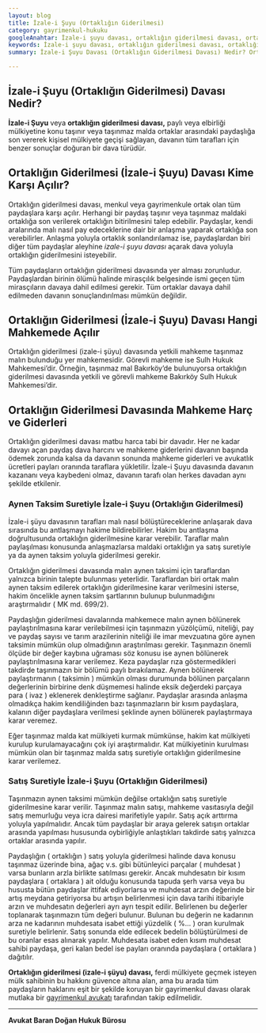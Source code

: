 ```yaml
---
layout: blog
title: İzale-i Şuyu (Ortaklığın Giderilmesi)
category: gayrimenkul-hukuku
googleAnahtar: İzale-i şuyu davası, ortaklığın giderilmesi davası, ortaklığın satış veya aynen taksim suretiyle giderilmesi gayrimenkul avukatı, bakırköy avukat, istanbul avukat, hukuk bürosu
keywords: İzale-i şuyu davası, ortaklığın giderilmesi davası, ortaklığın satış veya aynen taksim suretiyle giderilmesi gayrimenkul avukatı, bakırköy avukat, ataköy avukat, istanbul avukat, hukuk bürosu
summary: İzale-i Şuyu Davası (Ortaklığın Giderilmesi Davası) Nedir? Ortaklığın Giderilmesi Davası Kime Karşı Açılır? Yetkili ve Görevli Mahkeme, İzale-i Şuyu Davası Mahkeme Harç ve Giderleri, Aynen Taksim ve Satış Suretiyle İzale-i Şuyu

---
```



## İzale-i Şuyu (Ortaklığın Giderilmesi) Davası Nedir?

**İzale-i  Şuyu** veya **ortaklığın giderilmesi davası,** paylı veya elbirliği mülkiyetine konu taşınır veya taşınmaz malda ortaklar arasındaki paydaşlığa son vererek kişisel mülkiyete geçişi sağlayan,  davanın tüm tarafları için benzer sonuçlar doğuran bir dava türüdür.

## Ortaklığın Giderilmesi (İzale-i Şuyu) Davası Kime Karşı Açılır?

Ortaklığın giderilmesi davası,  menkul veya gayrimenkule ortak olan tüm paydaşlara karşı açılır. Herhangi bir paydaş taşınır veya taşınmaz maldaki ortaklığa son verilerek ortaklığın bitirilmesini talep edebilir. Paydaşlar, kendi aralarında malı nasıl pay edeceklerine dair bir anlaşma yaparak ortaklığa son verebilirler.  Anlaşma yoluyla ortaklık sonlandırılamaz ise, paydaşlardan biri diğer tüm paydaşlar aleyhine *izale-i şuyu davası* açarak dava yoluyla ortaklığın giderilmesini isteyebilir.

Tüm paydaşların ortaklığın giderilmesi davasında yer alması zorunludur. Paydaşlardan birinin ölümü halinde mirasçılık belgesinde ismi geçen tüm mirasçıların davaya dahil edilmesi gerekir.  Tüm ortaklar davaya dahil edilmeden davanın sonuçlandırılması mümkün değildir.

## Ortaklığın Giderilmesi (İzale-i Şuyu) Davası Hangi Mahkemede Açılır

Ortaklığın giderilmesi (izale-i şüyu) davasında yetkili mahkeme taşınmaz malın bulunduğu yer mahkemesidir. Görevli mahkeme ise Sulh Hukuk Mahkemesi’dir. Örneğin, taşınmaz mal Bakırköy’de bulunuyorsa ortaklığın giderilmesi davasında yetkili ve görevli mahkeme Bakırköy Sulh Hukuk Mahkemesi’dir.

## Ortaklığın Giderilmesi Davasında Mahkeme Harç  ve Giderleri

Ortaklığın giderilmesi davası matbu harca tabi bir davadır.  Her ne kadar davayı açan paydaş dava harcını ve mahkeme giderlerini davanın başında ödemek zorunda kalsa da davanın sonunda mahkeme giderleri ve avukatlık ücretleri payları oranında taraflara yükletilir. İzale-i Şuyu davasında davanın kazananı veya kaybedeni olmaz, davanın tarafı olan herkes davadan aynı şekilde etkilenir.

### Aynen Taksim  Suretiyle İzale-i Şuyu (Ortaklığın Giderilmesi)

İzale-i şüyu davasının tarafları malı nasıl bölüştüreceklerine anlaşarak dava sırasında bu antlaşmayı hakime bildirebilirler. Hakim bu antlaşma doğrultusunda ortaklığın giderilmesine karar verebilir. Taraflar malın paylaşılması konusunda anlaşmazlarsa maldaki ortaklığın ya satış suretiyle ya da aynen taksim yoluyla giderilmesi gerekir.

Ortaklığın giderilmesi davasında malın aynen taksimi için taraflardan yalnızca birinin talepte bulunması yeterlidir. Taraflardan biri ortak malın aynen taksim edilerek ortaklığın giderilmesine karar verilmesini isterse, hakim öncelikle aynen taksim şartlarının bulunup bulunmadığını araştırmalıdır ( MK md. 699/2).

Paydaşlığın giderilmesi davalarında mahkemece malın aynen bölünerek paylaştırılmasına karar verilebilmesi için taşınmazın yüzölçümü, niteliği, pay ve paydaş sayısı ve tarım arazilerinin niteliği ile imar mevzuatına göre aynen taksimin mümkün olup olmadığının araştırılması gerekir. Taşınmazın önemli ölçüde bir değer kaybına uğraması söz konusu ise aynen bölünerek paylaştırılmasına karar verilemez. Keza paydaşlar rıza göstermedikleri takdirde taşınmazın bir bölümü paylı bırakılamaz.
Aynen bölünerek paylaştırmanın ( taksimin ) mümkün olması durumunda bölünen parçaların değerlerinin birbirine denk düşmemesi halinde eksik değerdeki parçaya para ( ivaz ) eklenerek denkleştirme sağlanır. Paydaşlar arasında anlaşma olmadıkça hakim kendiliğinden bazı taşınmazların bir kısım paydaşlara, kalanın diğer paydaşlara verilmesi şeklinde aynen bölünerek paylaştırmaya karar veremez.

Eğer taşınmaz malda kat mülkiyeti kurmak mümkünse, hakim kat mülkiyeti kurulup kurulamayacağını çok iyi araştırmalıdır. Kat mülkiyetinin kurulması mümkün olan bir taşınmaz malda satış suretiyle ortaklığın giderilmesine karar verilemez.

### Satış Suretiyle İzale-i Şuyu (Ortaklığın Giderilmesi)

Taşınmazın aynen taksimi mümkün değilse ortaklığın satış suretiyle giderilmesine karar verilir. Taşınmaz malın satışı, mahkeme vasıtasıyla değil satış memurluğu veya icra dairesi marifetiyle yapılır. Satış açık arttırma yoluyla yapılmalıdır. Ancak tüm paydaşlar bir araya gelerek satışın ortaklar arasında yapılması hususunda oybirliğiyle anlaştıkları takdirde satış yalnızca ortaklar arasında yapılır.

Paydaşlığın ( ortaklığın ) satış yoluyla giderilmesi halinde dava konusu taşınmaz üzerinde bina, ağaç v.s. gibi bütünleyici parçalar ( muhdesat ) varsa bunların arzla birlikte satılması gerekir. Ancak muhdesatın bir kısım paydaşlara ( ortaklara ) ait olduğu konusunda tapuda şerh varsa veya bu hususta bütün paydaşlar ittifak ediyorlarsa ve muhdesat arzın değerinde bir artış meydana getiriyorsa bu artışın belirlenmesi için dava tarihi itibariyle arzın ve muhdesatın değerleri ayrı ayrı tespit edilir. Belirlenen bu değerler toplanarak taşınmazın tüm değeri bulunur. Bulunan bu değerin ne kadarının arza ne kadarının muhdesata isabet ettiği yüzdelik ( %... ) oran kurulmak suretiyle belirlenir. Satış sonunda elde edilecek bedelin bölüştürülmesi de bu oranlar esas alınarak yapılır. Muhdesata isabet eden kısım muhdesat sahibi paydaşa, geri kalan bedel ise payları oranında paydaşlara ( ortaklara ) dağıtılır.

**Ortaklığın giderilmesi (izale-i şüyu) davası,** ferdi mülkiyete geçmek isteyen mülk sahibinin bu hakkını güvence altına alan, ama bu arada tüm paydaşların haklarını eşit bir şekilde koruyan bir gayrimenkul davası olarak mutlaka bir [gayrimenkul avukatı](https://barandogan.av.tr/blog/gayrimenkul-hukuku/gayrimenkul-avukati-istanbul.html) tarafından takip edilmelidir.

______________________________________________________________________________________________________________________________________

**Avukat Baran Doğan Hukuk Bürosu**

